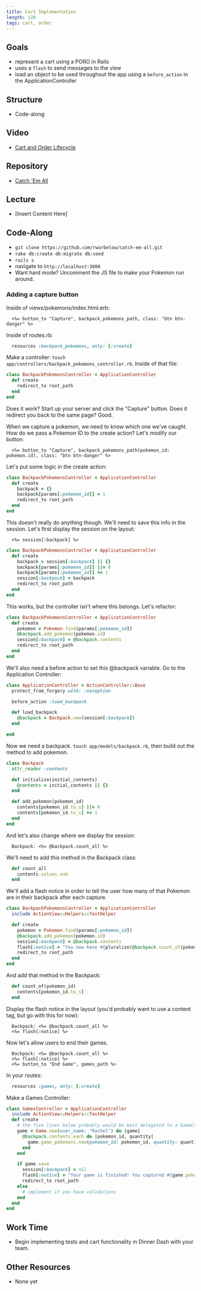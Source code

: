 ```yaml
---
title: Cart Implementation
length: 120
tags: cart, order
---
```


## Goals

* represent a cart using a PORO in Rails
* uses a `flash` to send messages to the view
* load an object to be used throughout the app using a `before_action` in the ApplicationController

## Structure

* Code-along

## Video

* [Cart and Order Lifecycle](https://vimeo.com/126190416)

## Repository

* [Catch 'Em All](https://github.com/rwarbelow/catch-em-all)

## Lecture

* [Insert Content Here]

## Code-Along

* `git clone https://github.com/rwarbelow/catch-em-all.git`
* `rake db:create db:migrate db:seed`
* `rails s`
* navigate to `http://localhost:3000`
* Want hard mode? Uncomment the JS file to make your Pokemon run around. 

### Adding a capture button

Inside of views/pokemons/index.html.erb:

```erb
  <%= button_to "Capture", backpack_pokemons_path, class: "btn btn-danger" %>
```

Inside of routes.rb:

```ruby
  resources :backpack_pokemons, only: [:create]
```

Make a controller: `touch app/controllers/backpack_pokemons_controller.rb`. Inside of that file:

```ruby
class BackpackPokemonsController < ApplicationController
  def create
    redirect_to root_path
  end
end
```

Does it work? Start up your server and click the "Capture" button. Does it redirect you back to the same page? Good. 

When we capture a pokemon, we need to know which one we've caught. How do we pass a Pokemon ID to the create action? Let's modify our button:

```erb
  <%= button_to "Capture", backpack_pokemons_path(pokemon_id: pokemon.id), class: "btn btn-danger" %>
```

Let's put some logic in the create action:

```ruby
class BackpackPokemonsController < ApplicationController
  def create
    backpack = {}
    backpack[params[:pokemon_id]] = 1
    redirect_to root_path
  end
end
```

This doesn't really do anything though. We'll need to save this info in the session. Let's first display the session on the layout:

```erb
  <%= session[:backpack] %>
```

```ruby
class BackpackPokemonsController < ApplicationController
  def create
    backpack = session[:backpack] || {}
    backpack[params[:pokemon_id]] ||= 0
    backpack[params[:pokemon_id]] += 1
    session[:backpack] = backpack
    redirect_to root_path
  end
end
```

This works, but the controller isn't where this belongs. Let's refactor:

```ruby
class BackpackPokemonsController < ApplicationController
  def create
    pokemon = Pokemon.find(params[:pokemon_id])
    @backpack.add_pokemon(pokemon.id)
    session[:backpack] = @backpack.contents
    redirect_to root_path
  end
end
```

We'll also need a before action to set this @backpack variable. Go to the Application Controller:

```ruby
class ApplicationController < ActionController::Base
  protect_from_forgery with: :exception

  before_action :load_backpack

  def load_backpack
    @backpack = Backpack.new(session[:backpack])
  end

end

```

Now we need a backpack. `touch app/models/backpack.rb`, then build out the method to add pokemon. 

```ruby
class Backpack
  attr_reader :contents

  def initialize(initial_contents)
    @contents = initial_contents || {}
  end

  def add_pokemon(pokemon_id)
    contents[pokemon_id.to_s] ||= 0
    contents[pokemon_id.to_s] += 1
  end
end
```

And let's also change where we display the session:

```erb
  Backpack: <%= @backpack.count_all %>
```

We'll need to add this method in the Backpack class:

```ruby
  def count_all
    contents.values.sum
  end
```

We'll add a flash notice in order to tell the user how many of that Pokemon are in their backpack after each capture. 

```ruby
class BackpackPokemonsController < ApplicationController
  include ActionView::Helpers::TextHelper

  def create
    pokemon = Pokemon.find(params[:pokemon_id])
    @backpack.add_pokemon(pokemon.id)
    session[:backpack] = @backpack.contents
    flash[:notice] = "You now have #{pluralize(@backpack.count_of(pokemon.id), pokemon.name)}."
    redirect_to root_path
  end
end
```

And add that method in the Backpack:

```ruby
  def count_of(pokemon_id)
    contents[pokemon_id.to_s]
  end
```

Display the flash notice in the layout (you'd probably want to use a content tag, but go with this for now):

```erb
  Backpack: <%= @backpack.count_all %>
  <%= flash[:notice] %>
```

Now let's allow users to end their games.

```erb
  Backpack: <%= @backpack.count_all %>
  <%= flash[:notice] %>
  <%= button_to "End Game", games_path %>
```

In your routes:

```ruby
  resources :games, only: [:create]
```

Make a Games Controller:

```ruby
class GamesController < ApplicationController
  include ActionView::Helpers::TextHelper
  def create
    # the five lines below probably would be best delegated to a GameCreator PORO
    game = Game.new(user_name: "Rachel") do |game|
      @backpack.contents.each do |pokemon_id, quantity|
        game.game_pokemons.new(pokemon_id: pokemon_id, quantity: quantity)
      end
    end

    if game.save
      session[:backpack] = nil
      flash[:notice] = "Your game is finished! You captured #{game.pokemons.count} species of pokemon."
      redirect_to root_path
    else
      # implement if you have validations
    end
  end
end
```

## Work Time

* Begin implementing tests and cart functionality in Dinner Dash with your team.

## Other Resources

* None yet